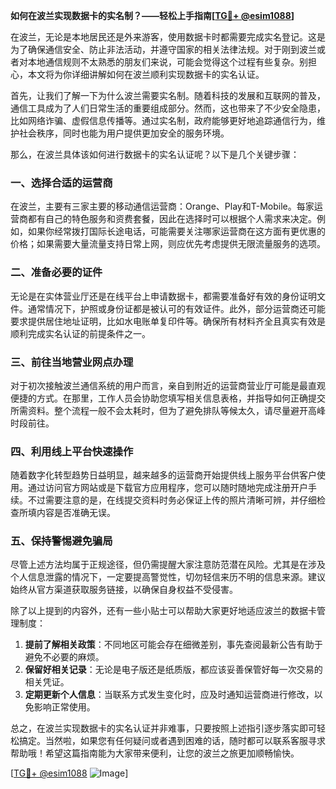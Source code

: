**如何在波兰实现数据卡的实名制？——轻松上手指南[[TG💪+ @esim1088](https://t.me/s/esim1088)]**

在波兰，无论是本地居民还是外来游客，使用数据卡时都需要完成实名登记。这是为了确保通信安全、防止非法活动，并遵守国家的相关法律法规。对于刚到波兰或者对本地通信规则不太熟悉的朋友们来说，可能会觉得这个过程有些复杂。别担心，本文将为你详细讲解如何在波兰顺利实现数据卡的实名认证。

首先，让我们了解一下为什么波兰需要实名制。随着科技的发展和互联网的普及，通信工具成为了人们日常生活的重要组成部分。然而，这也带来了不少安全隐患，比如网络诈骗、虚假信息传播等。通过实名制，政府能够更好地追踪通信行为，维护社会秩序，同时也能为用户提供更加安全的服务环境。

那么，在波兰具体该如何进行数据卡的实名认证呢？以下是几个关键步骤：

### 一、选择合适的运营商

在波兰，主要有三家主要的移动通信运营商：Orange、Play和T-Mobile。每家运营商都有自己的特色服务和资费套餐，因此在选择时可以根据个人需求来决定。例如，如果你经常拨打国际长途电话，可能需要关注哪家运营商在这方面有更优惠的价格；如果需要大量流量支持日常上网，则应优先考虑提供无限流量服务的选项。

### 二、准备必要的证件

无论是在实体营业厅还是在线平台上申请数据卡，都需要准备好有效的身份证明文件。通常情况下，护照或身份证都是被认可的有效证件。此外，部分运营商还可能要求提供居住地址证明，比如水电账单复印件等。确保所有材料齐全且真实有效是顺利完成实名认证的前提条件之一。

### 三、前往当地营业网点办理

对于初次接触波兰通信系统的用户而言，亲自到附近的运营商营业厅可能是最直观便捷的方式。在那里，工作人员会协助您填写相关信息表格，并指导如何正确提交所需资料。整个流程一般不会太耗时，但为了避免排队等候太久，请尽量避开高峰时段前往。

### 四、利用线上平台快速操作

随着数字化转型趋势日益明显，越来越多的运营商开始提供线上服务平台供客户使用。通过访问官方网站或是下载官方应用程序，您可以随时随地完成注册开户手续。不过需要注意的是，在线提交资料时务必保证上传的照片清晰可辨，并仔细检查所填内容是否准确无误。

### 五、保持警惕避免骗局

尽管上述方法均属于正规途径，但仍需提醒大家注意防范潜在风险。尤其是在涉及个人信息泄露的情况下，一定要提高警觉性，切勿轻信来历不明的信息来源。建议始终从官方渠道获取服务链接，以确保自身权益不受侵害。

除了以上提到的内容外，还有一些小贴士可以帮助大家更好地适应波兰的数据卡管理制度：

1. **提前了解相关政策**：不同地区可能会存在细微差别，事先查阅最新公告有助于避免不必要的麻烦。
2. **保留好相关记录**：无论是电子版还是纸质版，都应该妥善保管好每一次交易的相关凭证。
3. **定期更新个人信息**：当联系方式发生变化时，应及时通知运营商进行修改，以免影响正常使用。

总之，在波兰实现数据卡的实名认证并非难事，只要按照上述指引逐步落实即可轻松搞定。当然啦，如果您有任何疑问或者遇到困难的话，随时都可以联系客服寻求帮助哦！希望这篇指南能为大家带来便利，让您的波兰之旅更加顺畅愉快。

[[TG💪+ @esim1088](https://t.me/s/esim1088) ![Image](https://i.postimg.cc/4NQfJmqS/Snipaste-2025-05-13-00-14-12.png)]